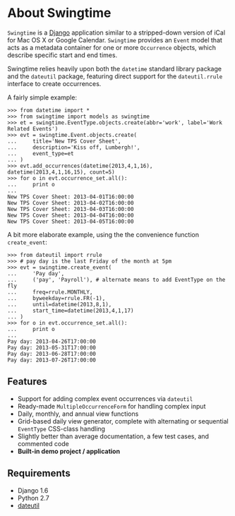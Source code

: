 About Swingtime
===============

`Swingtime` is a [Django](http://www.djangoproject.com/) application similar to a
stripped-down version of iCal for Mac OS X or Google Calendar. `Swingtime` provides  an 
`Event` model that acts as a metadata container for one or more `Occurrence` objects,
which describe specific start and end times.

Swingtime relies heavily upon both the `datetime` standard library package and
the `dateutil` package, featuring direct support for the `dateutil.rrule`
interface to create occurrences.

A fairly simple example:

    >>> from datetime import *
    >>> from swingtime import models as swingtime
    >>> et = swingtime.EventType.objects.create(abbr='work', label='Work Related Events')
    >>> evt = swingtime.Event.objects.create(
    ...     title='New TPS Cover Sheet',
    ...     description='Kiss off, Lumbergh!',
    ...     event_type=et
    ... )
    >>> evt.add_occurrences(datetime(2013,4,1,16), datetime(2013,4,1,16,15), count=5)
    >>> for o in evt.occurrence_set.all():
    ...     print o
    ... 
    New TPS Cover Sheet: 2013-04-01T16:00:00
    New TPS Cover Sheet: 2013-04-02T16:00:00
    New TPS Cover Sheet: 2013-04-03T16:00:00
    New TPS Cover Sheet: 2013-04-04T16:00:00
    New TPS Cover Sheet: 2013-04-05T16:00:00

A bit more elaborate example, using the the convenience function `create_event`:

    >>> from dateutil import rrule
    >>> # pay day is the last Friday of the month at 5pm
    >>> evt = swingtime.create_event(
    ...     'Pay day',
    ...     ('pay', 'Payroll'), # alternate means to add EventType on the fly
    ...     freq=rrule.MONTHLY,
    ...     byweekday=rrule.FR(-1),
    ...     until=datetime(2013,8,1),
    ...     start_time=datetime(2013,4,1,17)
    ... )
    >>> for o in evt.occurrence_set.all():
    ...     print o
    ... 
    Pay day: 2013-04-26T17:00:00
    Pay day: 2013-05-31T17:00:00
    Pay day: 2013-06-28T17:00:00
    Pay day: 2013-07-26T17:00:00

Features
--------

* Support for adding complex event occurrences via `dateutil`
* Ready-made `MultipleOccurrenceForm` for handling complex input
* Daily, monthly, and annual view functions
* Grid-based daily view generator, complete with alternating or sequential 
  `EventType` CSS-class handling
* Slightly better than average documentation, a few test cases, and commented code
* **Built-in demo project / application**

Requirements
------------

* Django 1.6
* Python 2.7 
* [dateutil](http://labix.org/python-dateutil)

